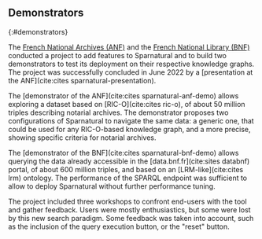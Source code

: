 ## Demonstrators
{:#demonstrators}

The [French National Archives (ANF)](https://www.archives-nationales.culture.gouv.fr/) and the [French National Library (BNF)](https://www.bnf.fr) conducted a project to add features to Sparnatural and to build two demonstrators to test its deployment on their respective knowledge graphs. The project was successfully concluded in June 2022 by a [presentation at the ANF](cite:cites sparnatural-presentation).

The [demonstrator of the ANF](cite:cites sparnatural-anf-demo) allows exploring a dataset based on [RIC-O](cite:cites ric-o), of about 50 million triples describing notarial archives. The demonstrator proposes two configurations of Sparnatural to navigate the same data: a generic one, that could be used for any RIC-O-based knowledge graph, and a more precise, showing specific criteria for notarial archives.

The [demonstrator of the BNF](cite:cites sparnatural-bnf-demo) allows querying the data already accessible in the [data.bnf.fr](cite:sites databnf) portal, of about 600 million triples, and based on an [LRM-like](cite:cites lrm) ontology. The performance of the SPARQL endpoint was sufficient to allow to deploy Sparnatural without further performance tuning.

The project included three workshops to confront end-users with the tool and gather feedback. Users were mostly enthusiastics, but some were lost by this new search paradigm. Some feedback was taken into account, such as the inclusion of the query execution button, or the "reset" button.